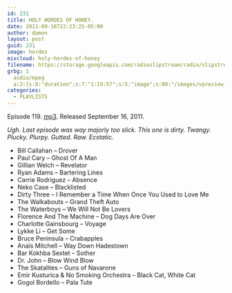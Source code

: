 ```yaml
---
id: 231
title: HOLY HORDES OF HONEY.
date: 2011-09-16T22:23:25-05:00
author: damon
layout: post
guid: 231
image: hordes
mixcloud: holy-hordes-of-honey
filename: https://storage.googleapis.com/radioslipstream/radio/slipstream-119.mp3
grbg: 1
  audio/mpeg
  a:2:{s:8:"duration";s:7:"1:19:57";s:5:"image";s:89:"/images/vpreview_center.png";}
categories:
  - PLAYLISTS
---
```


Episode 119. [mp3](https://storage.googleapis.com/radioslipstream/radio/slipstream-119.mp3). Released September 16, 2011.

_Ugh. Last episode was way majorly too slick. This one is dirty. Twangy. Plucky. Plurpy. Gutted. Raw. Ecstatic._

- Bill Callahan – Drover
- Paul Cary – Ghost Of A Man
- Gillian Welch – Revelator
- Ryan Adams – Bartering Lines
- Carrie Rodriguez – Absence
- Neko Case – Blacklisted
- Dirty Three – I Remember a Time When Once You Used to Love Me
- The Walkabouts – Grand Theft Auto
- The Waterboys – We Will Not Be Lovers
- Florence And The Machine – Dog Days Are Over
- Charlotte Gainsbourg – Voyage
- Lykke Li – Get Some
- Bruce Peninsula – Crabapples
- Anaïs Mitchell – Way Down Hadestown
- Bar Kokhba Sextet – Sother
- Dr. John – Blow Wind Blow
- The Skatalites – Guns of Navarone
- Emir Kusturica & No Smoking Orchestra – Black Cat, White Cat
- Gogol Bordello – Pala Tute
